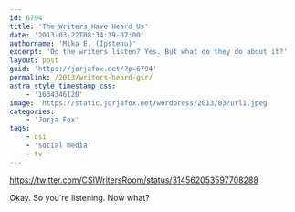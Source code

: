 ```yaml
---
id: 6794
title: 'The Writers Have Heard Us'
date: '2013-03-22T08:34:19-07:00'
authorname: 'Mika E. (Ipstenu)'
excerpt: 'Do the writers listen? Yes. But what do they do about it?'
layout: post
guid: 'https://jorjafox.net/?p=6794'
permalink: /2013/writers-heard-gsr/
astra_style_timestamp_css:
    - '1634346120'
image: 'https://static.jorjafox.net/wordpress/2013/03/url1.jpeg'
categories:
    - 'Jorja Fox'
tags:
    - csi
    - 'social media'
    - tv
---
```


https://twitter.com/CSIWritersRoom/status/314562053597708288

Okay. So you're listening. Now what?
